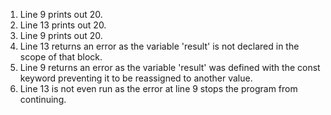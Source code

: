 1. Line 9 prints out 20. 
2. Line 13 prints out 20. 
3. Line 9 prints out 20. 
4. Line 13 returns an error as the variable 'result' is not declared in the scope of that block. 
5. Line 9 returns an error as the variable 'result' was defined with the const keyword preventing it to be reassigned to another value. 
6. Line 13 is not even run as the error at line 9 stops the program from continuing. 